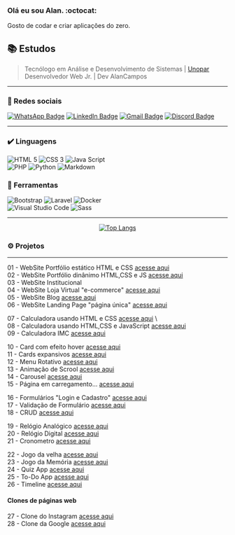 ### Olá eu sou Alan. :octocat:  
Gosto de codar e criar aplicações do zero.

## 📚 Estudos
> Tecnólogo em Análise e Desenvolvimento de Sistemas  | [Unopar](https://www.unopar.com.br/)        <br>
> Desenvolvedor Web Jr. | Dev AlanCampos

---

### 🔗 Redes sociais

[![WhatsApp Badge](https://img.shields.io/badge/WhatsApp-25D366?style=for-the-badge&logo=whatsapp&logoColor=white&link=https://github.com/rhogger)](https://api.whatsapp.com/send?phone=556992266984)
[![LinkedIn Badge](https://img.shields.io/badge/-LinkedIn-%230077B5?style=for-the-badge&logo=linkedin&logoColor=white&link=https://github.com/rhogger)](https://www.linkedin.com/in/alancamposdeveloper/)
[![Gmail Badge](https://img.shields.io/badge/-Gmail-%23333?style=for-the-badge&logo=gmail&logoColor=white&link=https://github.com/rhogger)](mailto:alancamposdeveloper@gmail.com)
[![Discord Badge](https://img.shields.io/badge/Discord-7289DA?style=for-the-badge&logo=discord&logoColor=white&link=https://github.com/rhogger)](https://discord.io/alancamposdev)

---

### ✔️ Linguagens
  
  ![HTML 5](https://img.shields.io/badge/HTML5-E34F26?style=for-the-badge&logo=html5&logoColor=white)
  ![CSS 3](https://img.shields.io/badge/CSS3-1572B6?style=for-the-badge&logo=css3&logoColor=white)
  ![Java Script](https://img.shields.io/badge/JavaScript-323330?style=for-the-badge&logo=javascript&logoColor=F7DF1E)
  <br>
  ![PHP](https://img.shields.io/badge/PHP-777BB4?style=for-the-badge&logo=php&logoColor=white)
  ![Python](https://img.shields.io/badge/Python-FFD43B?style=for-the-badge&logo=python&logoColor=blue)
  ![Markdown](https://img.shields.io/badge/Markdown-000000?style=for-the-badge&logo=markdown&logoColor=white)
  
  
### 🧰 Ferramentas

  ![Bootstrap](https://img.shields.io/badge/Bootstrap-563D7C?style=for-the-badge&logo=bootstrap&logoColor=white) 
  ![Laravel](https://img.shields.io/badge/Laravel-FF2D20?style=for-the-badge&logo=laravel&logoColor=white)
  ![Docker](https://img.shields.io/badge/Docker-2CA5E0?style=for-the-badge&logo=docker&logoColor=white)  
  ![Visual Studio Code](https://img.shields.io/badge/Visual_Studio_Code-0078D4?style=for-the-badge&logo=visual%20studio%20code&logoColor=white)
  ![Sass](https://img.shields.io/badge/Sass-CC6699?style=for-the-badge&logo=sass&logoColor=white)
  
  ----
  
  <div align="center">    

  [![Top Langs](https://github-readme-stats.vercel.app/api/top-langs/?username=alancamposdev&layout=compact&theme=dracula)](https://github.com/anuraghazra/github-readme-stats)
  </div>
  
  
  ### ⚙ Projetos 
  
  ---
  
  01 - WebSite Portfólio estático HTML e CSS [acesse aqui](www.google.com.br "meus projetos")  
  02 - WebSite Portfólio dinânimo HTML,CSS e JS [acesse aqui]() \
  03 - WebSite Institucional []() \
  04 - WebSite Loja Virtual "e-commerce" [acesse aqui](https://github.com/alancamposdev/e-commerce) \
  05 - WebSite Blog [acesse aqui]() \
  06 - WebSite Landing Page "página única" [acesse aqui]() 
  
  
  07 - Calculadora usando HTML e CSS [acesse aqui]() \  
  08 - Calculadora usando HTML,CSS e JavaScript [acesse aqui](https://github.com/alancamposdev/calculadora) \
  09 - Calculadora IMC [acesse aqui](https://github.com/alancamposdev/calculadora-imc) 
  
  10 - Card com efeito hover [acesse aqui]() \
  11 - Cards expansivos [acesse aqui]() \
  12 - Menu Rotativo [acesse aqui]() \
  13 - Animação de Scrool [acesse aqui]() \
  14 - Carousel  [acesse aqui]() \
  15 - Página em carregamento... [acesse aqui]() 
  
  16 - Formulários "Login e Cadastro" [acesse aqui]() \
  17 - Validação de Formulário [acesse aqui]() \
  18 - CRUD [acesse aqui]() 
  
  19 - Relógio Analógico [acesse aqui]() \
  20 - Relógio Digital [acesse aqui](https://github.com/alancamposdev/RelogioDigital) \
  21 - Cronometro [acesse aqui](https://github.com/alancamposdev/cronometro) 
  
  22 - Jogo da velha [acesse aqui](https://github.com/alancamposdev/jogo_da_velha) \
  23 - Jogo da Memória [acesse aqui](https://github.com/alancamposdev/JogoDaMemoria) \
  24 - Quiz App [acesse aqui]() \
  25 - To-Do App [acesse aqui]() \
  26 - Timeline [acesse aqui]() 
  
   #### Clones de páginas web 
   
  27 - Clone do Instagram [acesse aqui]() \
  28 - Clone da Google [acesse aqui]() 
  
  
  
  
  
  
  
